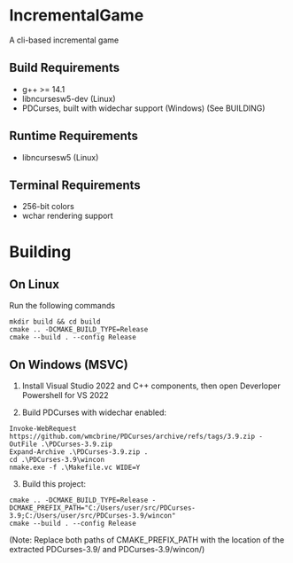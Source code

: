 # IncrementalGame
A cli-based incremental game

## Build Requirements
- g++ >= 14.1
- libncursesw5-dev (Linux)
- PDCurses, built with widechar support (Windows) (See BUILDING)

## Runtime Requirements 
- libncursesw5 (Linux)

## Terminal Requirements
- 256-bit colors
- wchar rendering support

# Building

## On Linux
Run the following commands
```
mkdir build && cd build
cmake .. -DCMAKE_BUILD_TYPE=Release
cmake --build . --config Release
```

## On Windows (MSVC)
1. Install Visual Studio 2022 and C++ components, then open Deverloper Powershell for VS 2022

2. Build PDCurses with widechar enabled:
```
Invoke-WebRequest https://github.com/wmcbrine/PDCurses/archive/refs/tags/3.9.zip -OutFile .\PDCurses-3.9.zip
Expand-Archive .\PDCurses-3.9.zip .
cd .\PDCurses-3.9\wincon
nmake.exe -f .\Makefile.vc WIDE=Y
```

3. Build this project: 
```
cmake .. -DCMAKE_BUILD_TYPE=Release -DCMAKE_PREFIX_PATH="C:/Users/user/src/PDCurses-3.9;C:/Users/user/src/PDCurses-3.9/wincon"
cmake --build . --config Release
```

(Note: Replace both paths of CMAKE_PREFIX_PATH with the location of the extracted PDCurses-3.9/ and PDCurses-3.9/wincon/)


